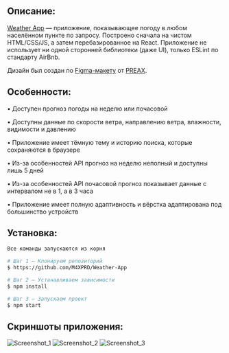 ## Описание:
[Weather App](bit.ly/weather-app-m4xprd) — приложение, показывающее погоду в любом населённом пункте по запросу. Построено сначала на чистом HTML/CSS/JS, а затем перебазированное на React. Приложение не использует ни одной сторонней библиотеки (даже UI), только ESLint по стандарту AirBnb.

Дизайн был создан по [Figma-макету](https://www.figma.com/file/LiqawWxelxCZtpxt7SchNT/Weather-App-Dark?type=design&node-id=0-1&mode=design&t=l4IWdgvm1vjkb9Yw-0) от [PREAX](https://preax.ru/).

## Особенности:

• Доступен прогноз погоды на неделю или почасовой

• Доступны данные по скорости ветра, направлению ветра, влажности, видимости и давлению

• Приложение имеет тёмную тему и историю поиска, которые сохраняются в браузере

• Из-за особенностей API прогноз на неделю неполный и доступны лишь 5 дней

• Из-за особенностей API почасовой прогноз показывает данные с интервалом не в 1, а в 3 часа

• Приложение имеет полную адаптивность и вёрстка адаптирована под большинство устройств

## Установка:

```sh
Все команды запускаются из корня

# Шаг 1 — Клонируем репозиторий
$ https://github.com/M4XPRD/Weather-App

# Шаг 2 — Устанавливаем зависимости
$ npm install

# Шаг 3 — Запускаем проект
$ npm start
```

## Скриншоты приложения:
![Screenshot_1](https://github.com/M4XPRD/Weather-App/assets/86636158/aaefccd0-07a9-495e-8b79-cebc79978b41)
![Screenshot_2](https://github.com/M4XPRD/Weather-App/assets/86636158/e9e84925-51f1-470e-91fd-3059c5b5eca2)
![Screenshot_3](https://github.com/M4XPRD/Weather-App/assets/86636158/b79f7d7d-3df0-4701-8b34-6196a63b198c)
